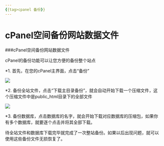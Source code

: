```yaml
---
{{tag>cpanel 备份}}
---
```

# cPanel空间备份网站数据文件

###cPanel空间备份网站数据文件

cPanel的备份功能可以让您方便的备份整个站点

*1. 首先，在您的cPanel主界面，点击“备份”

![](http://ww2.sinaimg.cn/large/a74e55b4jw1e14p411rsxj.jpg)

*2. 备份全站文件，点击“下载主目录备份”，就会自动开始下载一个压缩文件，这个压缩文件中是public_html目录下的全部文件

![](http://ww4.sinaimg.cn/large/a74ecc4cjw1e14thxtam0j.jpg)

*3. 备份数据库，点击数据库的名字，就会开始下载对应数据库的压缩包，如果你有多个数据库，就要逐个点击并将其全部下载。

待全站文件和数据库下载完毕就完成了一次整站备份。如果以后出现问题，就可以使用这些备份文件无损恢复了。





